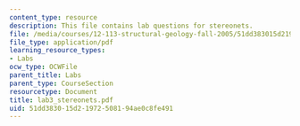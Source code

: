 ```yaml
---
content_type: resource
description: This file contains lab questions for stereonets.
file: /media/courses/12-113-structural-geology-fall-2005/51dd383015d21972508194ae0c8fe491_lab3_stereonets.pdf
file_type: application/pdf
learning_resource_types:
- Labs
ocw_type: OCWFile
parent_title: Labs
parent_type: CourseSection
resourcetype: Document
title: lab3_stereonets.pdf
uid: 51dd3830-15d2-1972-5081-94ae0c8fe491
---
```

